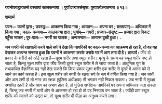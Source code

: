 **यवनोपरुद्धायतनो ग्रस्तायां कालकन्यया ।** **पुर्यां प्रज्वारसंसृष्ट: पुरपालोऽन्वतप्यत ॥ १३॥** 

**शब्दार्थ** 

**यवन—** **यवनों द्वारा** **; उपरुद्ध—** **आक्रमण किया गया** **; आयतन:—** **अपना घर** **; ग्रस्तायाम्—** **अधिकार में किया गया** **; काल-** **कन्यया—** **कालकन्या द्वारा** **; पुर्याम्—** **नगरी** **; प्रज्वार-संसृष्ट:—** **प्रज्वार द्वारा निकट पहुँचा जाकर** **; पुर-पाल:—** **नगरी का पालक** **;** **अन्वतप्यत—** **अत्यन्त दुखी हुआ।** **.** 

**जब नगरी की रखवाली करने वाले सर्प ने देखा कि नागरिकों पर काल-कन्या का** **आक्रमण हो रहा है, तो वह यह देखकर अत्यन्त सन्तप्त हुआ कि यवनों ने आक्रमण करके** **उसके घर में आग लगा दी है।** **तात्पर्य :** जीव दो प्रकार के शरीरों को ओढ़े रहता है—सूक्ष्म शरीर तथा स्थूल शरीर। मृत्यु के समय यह स्थूल शरीर नष्ट हो जाता है, किन्तु सूक्ष्म शरीर द्वारा जीव किसी दूसरे स्थूल शरीर में ले जाया जाता है। आधुनिक युग के तथाकथित वैज्ञानिक यह नहीं देख सकते कि किस प्रकार सूक्ष्म शरीर एक शरीर से दूसरे में आत्मा को ले जाने का कार्य करता है। इस सूक्ष्म शरीर को नगरी के रक्षक सर्प के रूप में वर्णित किया गया है। जब चारों ओर आग लगी हो तो नगर का रक्षक (पुलिस अधीक्षक) भी भगकर नहीं निकल सकता। जब नगरी में सुरक्षा स्थापित रहती है और आग का अभाव होता है, तो पुलिस अधीक्षक नागरिकों पर अपना अधिकार जता सकता है, किन्तु जब नगरी में चारों ओर से आक्रमण हो रहा हो तो वह निरुपाय बन जाता है। ज्योंही प्राण स्थूल शरीर को त्यागने को उद्यत था, तो सूक्ष्म शरीर भी पीड़ा का अनुभव करने लगा।  